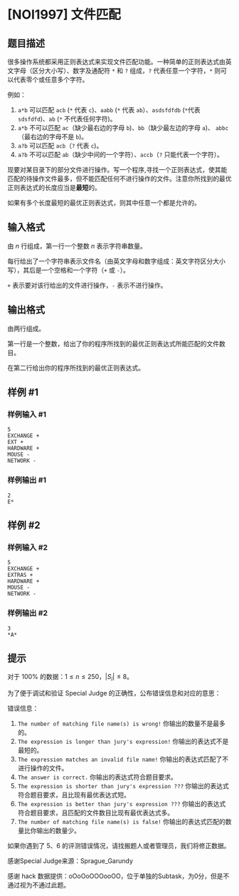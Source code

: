 # [NOI1997] 文件匹配

## 题目描述

很多操作系统都采用正则表达式来实现文件匹配功能。一种简单的正则表达式由英文字母（区分大小写）、数字及通配符 `*` 和 `?` 组成，`?` 代表任意一个字符，`*` 则可以代表零个或任意多个字符。

例如：
1. `a*b` 可以匹配 `acb` (`*` 代表 `c`)、`aabb` (`*` 代表 `ab`）、`asdsfdfdb` (`*`代表 `sdsfdfd`)、`ab` (`*` 不代表任何字符)。
2. `a*b` 不可以匹配 `ac`（缺少最右边的字母 `b`)、`bb`（缺少最左边的字母 `a`)、  `abbc`（最右边的字母不是 `b`)。
3. `a?b` 可以匹配 `acb`（`?` 代表 `c`)。
4. `a?b` 不可以匹配 `ab`（缺少中间的一个字符）、`accb`（`?` 只能代表一个字符）。

现要对某目录下的部分文件进行操作。写一个程序,寻找一个正则表达式，使其能匹配的待操作文件最多，但不能匹配任何不进行操作的文件。注意你所找到的最优正则表达式的长度应当是**最短**的。

如果有多个长度最短的最优正则表达式，则其中任意一个都是允许的。

## 输入格式

由 $n$ 行组成，第一行一个整数 $n$ 表示字符串数量。

每行给出了一个字符串表示文件名（由英文字母和数字组成：英文字符区分大小写），其后是一个空格和一个字符（`+` 或 `-`）。

`+` 表示要对该行给出的文件进行操作，`-` 表示不进行操作。

## 输出格式

由两行组成。

第一行是一个整数，给出了你的程序所找到的最优正则表达式所能匹配的文件数目。

在第二行给出你的程序所找到的最优正则表达式。

## 样例 #1

### 样例输入 #1
```
5
EXCHANGE +
EXT +
HARDWARE +
MOUSE -
NETWORK -
```

### 样例输出 #1

```
2
E*
```

## 样例 #2

### 样例输入 #2
```
5
EXCHANGE +
EXTRAS +
HARDWARE +
MOUSE -
NETWORK -
```

### 样例输出 #2

```
3
*A*
```

## 提示

对于 $100\%$ 的数据：$1\le n\le 250，|S_i|\le8$。

为了便于调试和验证 Special Judge 的正确性，公布错误信息和对应的意思：

错误信息：
1. `The number of matching file name(s) is wrong!` 你输出的数量不是最多的。
2. `The expression is longer than jury's expression!` 你输出的表达式不是最短的。
3. `The expression matches an invalid file name!` 你输出的表达式匹配了不进行操作的文件。
4. `The answer is correct.` 你输出的表达式符合题目要求。
5. `The expression is shorter than jury's expression ???` 你输出的表达式符合题目要求，且比现有最优表达式短。
6. `The expression is better than jury's expression ???` 你输出的表达式符合题目要求，且匹配的文件数目比现有最优表达式多。
7. `The number of matching file name(s) is false!` 你输出的表达式匹配的数量比你输出的数量少。

如果你遇到了 5、6 的评测错误情况，请找搬题人或者管理员，我们将修正数据。

感谢Special Judge来源：Sprague_Garundy

感谢 hack 数据提供：oOoOoOOOooOO，位于单独的Subtask，为0分，但是不通过视为不通过此题。
